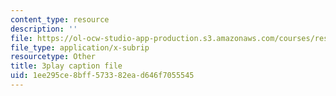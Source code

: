 ```yaml
---
content_type: resource
description: ''
file: https://ol-ocw-studio-app-production.s3.amazonaws.com/courses/res-10-001-making-science-and-engineering-pictures-a-practical-guide-to-presenting-your-work-spring-2016/1ee295ce8bff573382ead646f7055545_lTTfrBbXeTk.vtt
file_type: application/x-subrip
resourcetype: Other
title: 3play caption file
uid: 1ee295ce-8bff-5733-82ea-d646f7055545
---
```

